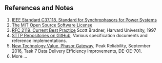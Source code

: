 ## References and Notes

1. <a name="ref1"></a>[IEEE Standard C37.118, Standard for Synchrophasors for Power Systems](https://standards.ieee.org/findstds/standard/C37.118.2-2011.html)
2. <a name="ref2"></a>[The MIT Open Source Software License](../LICENSE)
3. <a name="ref3"></a>[RFC 2119, Current Best Practice](https://tools.ietf.org/html/rfc2119) Scott Bradner, Harvard University, 1997
4. <a name="ref4"></a>[STTP Repositories on GitHub](https://github.com/sttp), Various specification documents and reference implementations.
5. <a name="ref5"></a>[New Technology Value, Phasor Gateway](https://www.naspi.org/naspi/sites/default/files/2017-03/PRSP_Phasor_Gateway_Whitepaper_Final_with_disclaimer_Final.pdf), Peak Reliability, September 2016, Task 7 Data Delivery Efficiency Improvements, DE-OE-701.
6. <a name="ref6"></a>More ...
